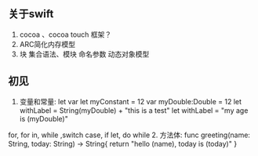## 关于swift
1. cocoa 、cocoa touch 框架？
2. ARC简化内存模型
3. 块 集合语法、模块 命名参数 动态对象模型
## 初见
1. 变量和常量:
    let var
    let myConstant = 12
    var myDouble:Double = 12
    let withLabel = String(myDouble) + \"this is a test\"
    let withLabel = \"my age is \(myDouble)\"

for, for in, while ,switch case, if let, do while
2. 方法体:
    func greeting(name: String, today: String) -> String{
        return \"hello \(name), today is \(today)\"
    }